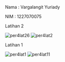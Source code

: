 Nama  : Vargalangit Yuriady

NIM  : 1227070075

Latihan 2

![per4lat26](https://github.com/user-attachments/assets/e1244992-7738-4270-8f62-4aba5fe4f13e)
![per4lat2](https://github.com/user-attachments/assets/546bcada-738d-45e8-ab23-4f04c198355e)

Latihan 1

![per4lat1](https://github.com/user-attachments/assets/0d811d8a-d3f6-4201-af7e-583e71a1f60d)
![per4lat11](https://github.com/user-attachments/assets/7a902ca7-f450-43cf-be17-f894953b7163)
